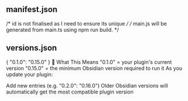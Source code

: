 ## manifest.json



  /* id is not finalised as I need to ensure its unique */
  /* main.js will be generated from main.ts using npm run build.  */



## versions.json

{
  "0.1.0": "0.15.0"
}
🧠 What This Means
"0.1.0" = your plugin's current version
"0.15.0" = the minimum Obsidian version required to run it
As you update your plugin:

Add new entries (e.g. "0.2.0": "0.16.0")
Older Obsidian versions will automatically get the most compatible plugin version
